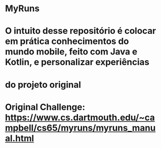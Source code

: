 # MyRuns
# O intuito desse repositório é colocar em prática conhecimentos do mundo mobile, feito com Java e Kotlin, e personalizar experiências
# do projeto original
# Original Challenge: https://www.cs.dartmouth.edu/~campbell/cs65/myruns/myruns_manual.html
